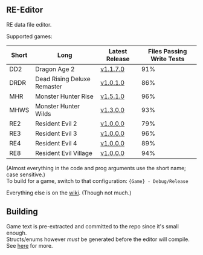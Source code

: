 RE-Editor
---

RE data file editor.

Supported games:

Short | Long | Latest Release | Files Passing Write Tests
--- | --- | --- | ---
DD2 | Dragon Age 2 | [v1.1.7.0](https://github.com/Synthlight/MHR-Editor/releases/tag/DD2-Editor_v1.1.7.0) | 91%
DRDR | Dead Rising Deluxe Remaster | [v1.0.1.0](https://github.com/Synthlight/MHR-Editor/releases/tag/DRDR-Editor_v1.0.1.0) | 86%
MHR | Monster Hunter Rise | [v1.5.1.0](https://github.com/Synthlight/MHR-Editor/releases/tag/MHR-Editor_v1.5.1.0) | 96%
MHWS | Monster Hunter Wilds | [v1.3.0.0](https://github.com/Synthlight/MHR-Editor/releases/tag/MHWS-Editor_v1.3.0.0) | 93%
RE2 | Resident Evil 2 | [v1.0.0.0](https://github.com/Synthlight/MHR-Editor/releases/tag/RE2-Editor_v1.0.0.0) | 79%
RE3 | Resident Evil 3 | [v1.0.0.0](https://github.com/Synthlight/MHR-Editor/releases/tag/RE3-Editor_v1.0.0.0) | 96%
RE4 | Resident Evil 4 | [v1.0.0.0](https://github.com/Synthlight/MHR-Editor/releases/tag/RE4-Editor_v1.0.0.0) | 89%
RE8 | Resident Evil Village | [v1.0.0.0](https://github.com/Synthlight/MHR-Editor/releases/tag/RE8-Editor_v1.0.0.0) | 94%

(Almost everything in the code and prog arguments use the short name; case sensitive.)<br>
To build for a game, switch to that configuration: `{Game} - Debug/Release`

Everything else is on the [wiki](https://github.com/Synthlight/MHR-Editor/wiki). (Though not much.)


Building
---

Game text is pre-extracted and committed to the repo since it's small enough.<br>
Structs/enums however *must* be generated before the editor will compile. See [here](Generator/README.md) for more.
